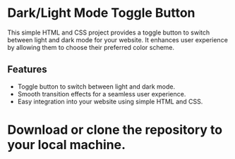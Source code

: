 # Dark/Light Mode Toggle Button

This simple HTML and CSS project provides a toggle button to switch between light and dark mode for your website. It enhances user experience by allowing them to choose their preferred color scheme.

## Features

- Toggle button to switch between light and dark mode.
- Smooth transition effects for a seamless user experience.
- Easy integration into your website using simple HTML and CSS.

# Download or clone the repository to your local machine.
